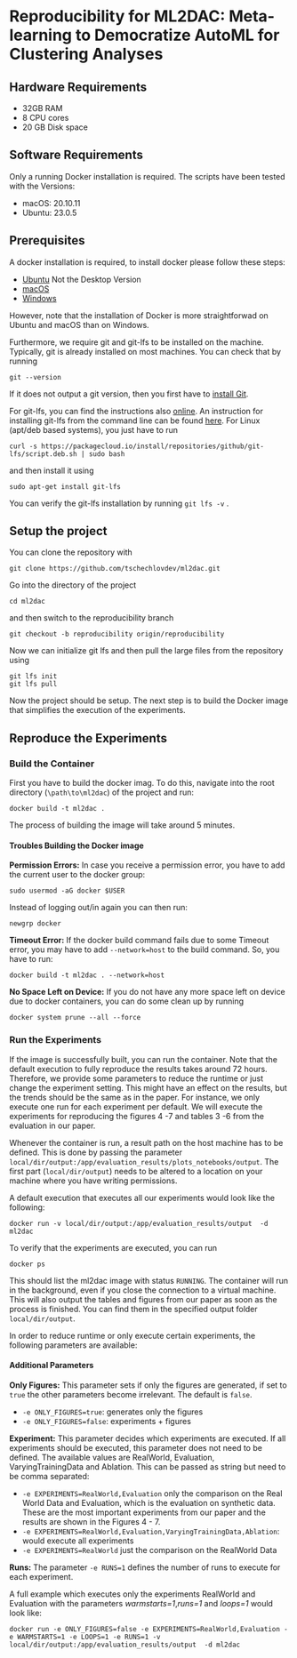# Reproducibility for ML2DAC: Meta-learning to Democratize AutoML for Clustering Analyses

## Hardware Requirements 

* 32GB RAM
* 8 CPU cores 
* 20 GB Disk space

## Software Requirements

Only a running Docker installation is required. The scripts have been tested with the Versions: 

* macOS: 20.10.11
* Ubuntu: 23.0.5


## Prerequisites 

A docker installation is required, to install docker please follow these steps:

* [Ubuntu](https://docs.docker.com/engine/install/ubuntu/) Not the Desktop Version
* [macOS](https://docs.docker.com/desktop/install/mac-install/)
* [Windows](https://docs.docker.com/desktop/install/windows-install/)

However, note that the installation of Docker is more straightforwad on Ubuntu and macOS than on Windows.

Furthermore, we require git and git-lfs to be installed on the machine. 
Typically, git is already installed on most machines. You can check that by running
```
git --version
```
If it does not output a git version, then you first have to [install Git](https://git-scm.com/book/en/v2/Getting-Started-Installing-Git).

For git-lfs, you can find the instructions also [online](https://docs.github.com/en/repositories/working-with-files/managing-large-files/installing-git-large-file-storage?platform=linux).
An instruction for installing git-lfs from the command line can be found [here](https://github.com/git-lfs/git-lfs/blob/main/INSTALLING.md).
For Linux (apt/deb based systems), you just have to run 
````
curl -s https://packagecloud.io/install/repositories/github/git-lfs/script.deb.sh | sudo bash
````

and then install it using

```` 
sudo apt-get install git-lfs
````

You can  verify the git-lfs installation by running ``git lfs -v`` .



## Setup the project

You can clone the repository with 

````
git clone https://github.com/tschechlovdev/ml2dac.git
````

Go into the directory of the project

````
cd ml2dac
````

and then switch to the reproducibility branch 

````
git checkout -b reproducibility origin/reproducibility
````

Now we can initialize git lfs and then pull the large files from the repository using
````
git lfs init
git lfs pull
````

Now the project should be setup.
The next step is to build the Docker image that simplifies the execution of the experiments.

## Reproduce the Experiments 

### Build the Container

First you have to build the docker imag.
To do this, navigate into the root directory (``\path\to\ml2dac``) of the project and run:

```
docker build -t ml2dac .
```

The process of building the image will take around 5 minutes.

#### Troubles Building the Docker image

**Permission Errors:**
In case you receive a permission error, you have to add the current user to the docker group:
```
sudo usermod -aG docker $USER
```

Instead of logging out/in again you can then run:

````
newgrp docker
````

**Timeout Error:** If the docker build command fails due to some Timeout error, you may have to add ``--network=host`` to the build command. So, you have to run:
```
docker build -t ml2dac . --network=host
``` 

**No Space Left on Device:** If you do not have any more space left on device due to docker containers, you can do some clean up by running 

```
docker system prune --all --force
```

### Run the Experiments

If the image is successfully built, you can run the container. 
Note that the default execution to fully reproduce the results takes around 72 hours.
Therefore, we provide some parameters to reduce the runtime or just change the experiment setting. 
This might have an effect on the results, but the trends should be the same as in the paper.
For instance, we only execute one run for each experiment per default.
We will execute the experiments for reproducing the figures 4 -7 and tables 3 -6 from the evaluation in our paper. 

Whenever the container is run, a result path on the host machine has to be defined. 
This is done by passing the parameter `local/dir/output:/app/evaluation_results/plots_notebooks/output`.
The first part (``local/dir/output``) needs to be altered to a location on your machine where you have writing permissions. 

A default execution that executes all our experiments would look like the following: 

```
docker run -v local/dir/output:/app/evaluation_results/output  -d ml2dac
```

To verify that the experiments are executed, you can run 
````
docker ps
````

This should list the ml2dac image with status ``RUNNING``.
The container will run in the background, even if you close the connection to a virtual machine.
This will also output the tables and figures from our paper as soon as the process is finished.
You can find them in the specified output folder ``local/dir/output``.

In order to reduce runtime or only execute certain experiments, the following parameters are available: 

#### Additional Parameters

**Only Figures:**
This parameter sets if only the figures are generated, if set to `true` the other parameters become irrelevant. The default is `false`.

* `-e ONLY_FIGURES=true`: generates only the figures
* `-e ONLY_FIGURES=false`: experiments + figures

**Experiment:**
This parameter decides which experiments are executed. If all experiments should be executed, this parameter does not need to be defined.  The available values are RealWorld, Evaluation, VaryingTrainingData and Ablation. This can be passed as string but need to be comma separated: 

* `-e EXPERIMENTS=RealWorld,Evaluation` only the comparison on the Real World Data and Evaluation, which is the evaluation on synthetic data.
These are the most important experiments from our paper and the results are shown in the Figures 4 - 7. 
* `-e EXPERIMENTS=RealWorld,Evaluation,VaryingTrainingData,Ablation`: would execute all experiments 
* `-e EXPERIMENTS=RealWorld` just the comparison on the RealWorld Data 

**Runs:** The parameter `-e RUNS=1` defines the number of runs to execute for each experiment. 


A full example which executes only the experiments RealWorld and Evaluation with the parameters *warmstarts=1*,*runs=1* and *loops=1* would look like: 

```
docker run -e ONLY_FIGURES=false -e EXPERIMENTS=RealWorld,Evaluation -e WARMSTARTS=1 -e LOOPS=1 -e RUNS=1 -v local/dir/output:/app/evaluation_results/output  -d ml2dac
```
